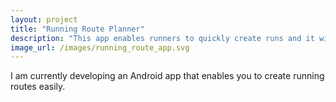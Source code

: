 ```yaml
---
layout: project
title: "Running Route Planner"
description: "This app enables runners to quickly create runs and it will tell them the distance. Simples."
image_url: /images/running_route_app.svg
---
```

I am currently developing an Android app that enables you to create running routes easily.